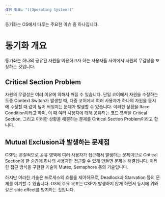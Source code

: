 ```yaml
---
상위 링크: "[[Operating System]]"
---
```

동기화는 OS에서 다루는 주요한 이슈 중 하나입니다.

# 동기화 개요

동기화는 하나의 공유된 자원을 이용하고자 하는 사용자들 사이에서 자원의 무결성을 보장하는 것입니다. 

## Critical Section Problem

자원의 무결성은 여러 이유에 의해서 깨질 수 있습니다. 단일 코어에서 자원을 수정하는 도중 Context Switch가 발생할 때, 다중 코어에서 여러 사용자가 하나의 자원을 동시에 수정할 때 값이 덮어 씌워지는 문제가 발생할 수 있습니다. 이러한 상황을 Race Condition이라고 하며, 이 때 여러 사용자에 대해 공유되는 코드 영역을 Critical Section, 그리고 이러한 상황을 해결하는 문제를 Critical Section Problem이라고 합니다.

## Mutual Exclusion과 발생하는 문제점

CSP는 본질적으로 공유 영역에 여러 사용자가 접근해서 발생하는 문제이므로 Critical Section에 한 순간에 하나의 사용자만 접근할 수 있게 만들면 문제는 해결됩니다. 이러한 접근 방식을 구현한 기술이 Mutex, Semaphore 등의 기술입니다. 

하지만 이러한 기술은 프로세스의 흐름을 제어하므로, Deadlock과 Starvation 등의 문제를 야기할 수 있습니다. OS의 주요 목표는 CSP가 발생하지 않게 하면서 동시에 위와 같은 side effect를 방지하는 것입니다.


